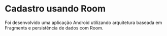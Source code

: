 # Cadastro usando Room

Foi desenvolvido uma aplicação Android utilizando arquitetura baseada em Fragments e persistência de dados com Room.
